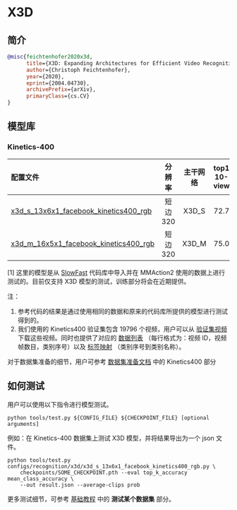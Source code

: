 # X3D

## 简介

<!-- [ALGORITHM] -->

```BibTeX
@misc{feichtenhofer2020x3d,
      title={X3D: Expanding Architectures for Efficient Video Recognition},
      author={Christoph Feichtenhofer},
      year={2020},
      eprint={2004.04730},
      archivePrefix={arXiv},
      primaryClass={cs.CV}
}
```

## 模型库

### Kinetics-400

| 配置文件                          |  分辨率  | 主干网络 | top1 10-view | top1 30-view |             参考代码的 top1 10-view             |             参考代码的 top1 30-view             |               ckpt                |
| :-------------------------------- | :------: | :------: | :----------: | :----------: | :---------------------------------------------: | :---------------------------------------------: | :-------------------------------: |
| [x3d_s_13x6x1_facebook_kinetics400_rgb](/configs/recognition/x3d/x3d_s_13x6x1_facebook_kinetics400_rgb.py) | 短边 320 |  X3D_S   |     72.7     |     73.2     | 73.1 \[[SlowFast](https://github.com/facebookresearch/SlowFast/blob/master/MODEL_ZOO.md)\] | 73.5 \[[SlowFast](https://github.com/facebookresearch/SlowFast/blob/master/MODEL_ZOO.md)\] | [ckpt](https://download.openmmlab.com/mmaction/recognition/x3d/facebook/x3d_s_facebook_13x6x1_kinetics400_rgb_20201027-623825a0.pth)\[1\] |
| [x3d_m_16x5x1_facebook_kinetics400_rgb](/configs/recognition/x3d/x3d_m_16x5x1_facebook_kinetics400_rgb.py) | 短边 320 |  X3D_M   |     75.0     |     75.6     | 75.1 \[[SlowFast](https://github.com/facebookresearch/SlowFast/blob/master/MODEL_ZOO.md)\] | 76.2 \[[SlowFast](https://github.com/facebookresearch/SlowFast/blob/master/MODEL_ZOO.md)\] | [ckpt](https://download.openmmlab.com/mmaction/recognition/x3d/facebook/x3d_m_facebook_16x5x1_kinetics400_rgb_20201027-3f42382a.pth)\[1\] |

\[1\] 这里的模型是从 [SlowFast](https://github.com/facebookresearch/SlowFast/) 代码库中导入并在 MMAction2 使用的数据上进行测试的。目前仅支持 X3D 模型的测试，训练部分将会在近期提供。

注：

1. 参考代码的结果是通过使用相同的数据和原来的代码库所提供的模型进行测试得到的。
2. 我们使用的 Kinetics400 验证集包含 19796 个视频，用户可以从 [验证集视频](https://mycuhk-my.sharepoint.com/:u:/g/personal/1155136485_link_cuhk_edu_hk/EbXw2WX94J1Hunyt3MWNDJUBz-nHvQYhO9pvKqm6g39PMA?e=a9QldB) 下载这些视频。同时也提供了对应的 [数据列表](https://download.openmmlab.com/mmaction/dataset/k400_val/kinetics_val_list.txt) （每行格式为：视频 ID，视频帧数目，类别序号）以及 [标签映射](https://download.openmmlab.com/mmaction/dataset/k400_val/kinetics_class2ind.txt) （类别序号到类别名称）。

对于数据集准备的细节，用户可参考 [数据集准备文档](/docs_zh_CN/data_preparation.md) 中的 Kinetics400 部分

## 如何测试

用户可以使用以下指令进行模型测试。

```shell
python tools/test.py ${CONFIG_FILE} ${CHECKPOINT_FILE} [optional arguments]
```

例如：在 Kinetics-400 数据集上测试 X3D 模型，并将结果导出为一个 json 文件。

```shell
python tools/test.py configs/recognition/x3d/x3d_s_13x6x1_facebook_kinetics400_rgb.py \
    checkpoints/SOME_CHECKPOINT.pth --eval top_k_accuracy mean_class_accuracy \
    --out result.json --average-clips prob
```

更多测试细节，可参考 [基础教程](/docs_zh_CN/getting_started.md#测试某个数据集) 中的 **测试某个数据集** 部分。
